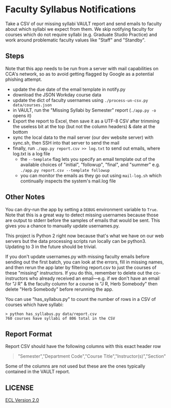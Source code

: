 # Faculty Syllabus Notifications

Take a CSV of our missing syllabi VAULT report and send emails to faculty about which syllabi we expect from them. We skip notifying faculty for courses which do not require syllabi (e.g. Graduate Studio Practice) and work around problematic faculty values like "Staff" and "Standby".

## Steps

Note that this app needs to be run from a server with mail capabilities on CCA's network, so as to avoid getting flagged by Google as a potential phishing attempt.

- update the due date of the email template in notify.py
- download the JSON Workday course data
- update the dict of faculty usernames using `./process-un-csv.py data/courses.json`
- in VAULT, run the "Missing Syllabi by Semester" report (`./app.py -o` opens it)
- Export the report to Excel, then save it as a UTF-8 CSV after trimming the useless bit at the top (but not the column headers) & date at the bottom
- sync the local data to the mail server (our dev website server) with sync.sh, then SSH into that server to send the mail
- finally, run `./app.py report.csv >> log.txt` to send out emails, where log.txt is a log file
    + the `--template` flag lets you specify an email template out of the available choices of "initial", "followup", "final", and "summer" e.g. `./app.py report.csv --template followup`
    + you can monitor the emails as they go out using `mail-log.sh` which continually inspects the system's mail.log file

## Other Notes

You can dry-run the app by setting a `DEBUG` environment variable to `True`. Note that this is a great way to detect missing usernames because those are output to stderr before the samples of emails that would be sent. This gives you a chance to manually update usernames.py.

This project is Python 2 right now because that's what we have on our web servers but the data processing scripts run locally can be python3. Updating to 3 in the future should be trivial.

If you don't update usernames.py with missing faculty emails before sending out the first batch, you can look at the errors, fill in missing names, and then rerun the app later by filtering report.csv to just the courses of these "missing" instructors. If you do this, remember to delete out the co-instructors who already received an email—e.g. if we don't have an email for "J R" & the faculty column for a course is "J R, Herb Somebody" then delete "Herb Somebody" before rerunning the app.

You can use "has_syllabus.py" to count the number of rows in a CSV of courses which have syllabi:

```
> python has_syllabus.py data/report.csv
760 courses have syllabi of 806 total in the CSV
```

## Report Format

Report CSV should have the following columns with this exact header row

> "Semester","Department Code","Course Title","Instructor(s)","Section"

Some of the columns are not used but these are the ones typically contained in the VAULT report.

## LICENSE

[ECL Version 2.0](https://opensource.org/licenses/ECL-2.0)
